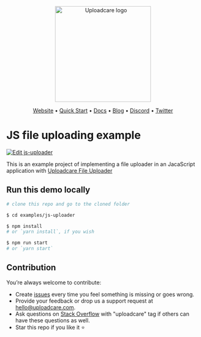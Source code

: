 <p align="center">
  <a href="https://uploadcare.com?ref=github-js-example-readme">
    <picture>
      <source media="(prefers-color-scheme: light)" srcset="https://ucarecdn.com/1b4714cd-53be-447b-bbde-e061f1e5a22f/logo-safespace-transparent.svg">
      <source media="(prefers-color-scheme: dark)" srcset="https://ucarecdn.com/3b610a0a-780c-4750-a8b4-3bf4a8c90389/logo-transparent-inverted.svg">
      <img width=250 alt="Uploadcare logo" src="https://ucarecdn.com/1b4714cd-53be-447b-bbde-e061f1e5a22f/logo-safespace-transparent.svg">
    </picture>
  </a>
</p>
<p align="center">
  <a href="https://uploadcare.com?ref=github-js-example-readme">Website</a> • 
  <a href="https://uploadcare.com/docs/start/quickstart?ref=github-js-example-readme">Quick Start</a> • 
  <a href="https://uploadcare.com/docs?ref=github-js-example-readme">Docs</a> • 
  <a href="https://uploadcare.com/blog?ref=github-js-example-readme">Blog</a> • 
  <a href="https://discord.gg/mKWRgRsVz8?ref=github-js-example-readme">Discord</a> •
  <a href="https://twitter.com/Uploadcare?ref=github-js-example-readme">Twitter</a>
</p>

# JS file uploading example

[![Edit js-uploader](https://codesandbox.io/static/img/play-codesandbox.svg)](https://codesandbox.io/s/github/uploadcare/file-uploader-examples/tree/main/examples/js-uploader/)

This is an example project of implementing a file uploader in an JacaScript application with [Uploadcare File Uploader](https://github.com/uploadcare/file-uploader)

## Run this demo locally

```bash
# clone this repo and go to the cloned folder

$ cd examples/js-uploader

$ npm install
# or `yarn install`, if you wish

$ npm run start
# or `yarn start`
```


## Contribution

You’re always welcome to contribute:

* Create [issues](https://github.com/uploadcare/file-uploader-examples/issues) every time you feel something is missing or goes wrong.
* Provide your feedback or drop us a support request at <a href="mailto:hello@uploadcare.com">hello@uploadcare.com</a>.
* Ask questions on [Stack Overflow](https://stackoverflow.com/questions/tagged/uploadcare) with "uploadcare" tag if others can have these questions as well.
* Star this repo if you like it ⭐️
